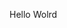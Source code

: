 Hello Wolrd

























































































































































































































































































































































































































































































































































































































































































































































































































































































































































































































































































































































































































































































































































































































































































































































































































































































































































































































































































































































































































































































































































































































































































































































































































































































































































































































































































































































































































































































































































































































































































































































































































































































































































































































































































































































































































































































































































































































































































































































































































































































































































































































































































































































































































































































































































































































































































































































































































































































































































































































































































































































































































































































































































































































































































































